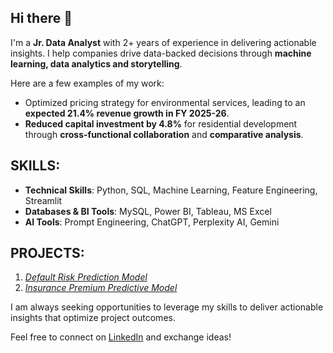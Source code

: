 ## Hi there 👋

I'm a **Jr. Data Analyst** with 2+ years of experience in delivering actionable insights. I help companies drive data-backed decisions through **machine learning, data analytics and storytelling**.

Here are a few examples of my work:

- Optimized pricing strategy for environmental services, leading to an **expected 21.4% revenue growth in FY 2025-26**.
- **Reduced capital investment by 4.8%** for residential development through **cross-functional collaboration** and **comparative analysis**.

## SKILLS:

- **Technical Skills**: Python, SQL, Machine Learning, Feature Engineering, Streamlit
- **Databases & BI Tools**: MySQL, Power BI, Tableau, MS Excel
- **AI Tools**: Prompt Engineering, ChatGPT, Perplexity AI, Gemini 

## PROJECTS:

1. [_Default Risk Prediction Model_](https://github.com/gaurav-patil-git/02_Credit_Risk_Prediction_Model)
2. [_Insurance Premium Predictive Model_](https://github.com/gaurav-patil-git/01_Insurance_Premium_Prediction_Model)

I am always seeking opportunities to leverage my skills to deliver actionable insights that optimize project outcomes.

Feel free to connect on [LinkedIn](https://www.linkedin.com/in/gaurav-patil-in/) and exchange ideas!

